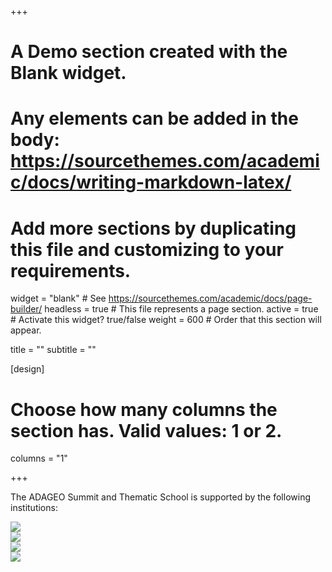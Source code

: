 +++
# A Demo section created with the Blank widget.
# Any elements can be added in the body: https://sourcethemes.com/academic/docs/writing-markdown-latex/
# Add more sections by duplicating this file and customizing to your requirements.

widget = "blank"  # See https://sourcethemes.com/academic/docs/page-builder/
headless = true  # This file represents a page section.
active = true  # Activate this widget? true/false
weight = 600  # Order that this section will appear.

title = ""
subtitle = ""

[design]
  # Choose how many columns the section has. Valid values: 1 or 2.
  columns = "1"

+++

The ADAGEO Summit and Thematic School is supported by the following institutions:

<div class="container">    
  <div class="row">
    <div class="col-12 col-sm-auto"><a href="http://cnrs.fr/en/" target="_blank"><img src="http://adageo.github.io/summit-2021/img/logos/logo_cnrs.png"></a></div>    
    <div class="col-12 col-sm-auto"><a href="http://liris.cnrs.fr/" target="_blank"><img src="http://adageo.github.io/summit-2021/img/logos/logo_liris.png"></a></div>    
    <div class="col-12 col-sm-auto"><a href="https://ufrn.br/" target="_blank"><img src="http://adageo.github.io/summit-2021/img/logos/logo-ufrn.png"></a></div>      
    <div class="col-12 col-sm-auto"><a href="http://www.capes.gov.br/" target="_blank"><img src="http://adageo.github.io/summit-2021/img/logos/logo-capes.png"></a></div>        
  </div>
</div>
